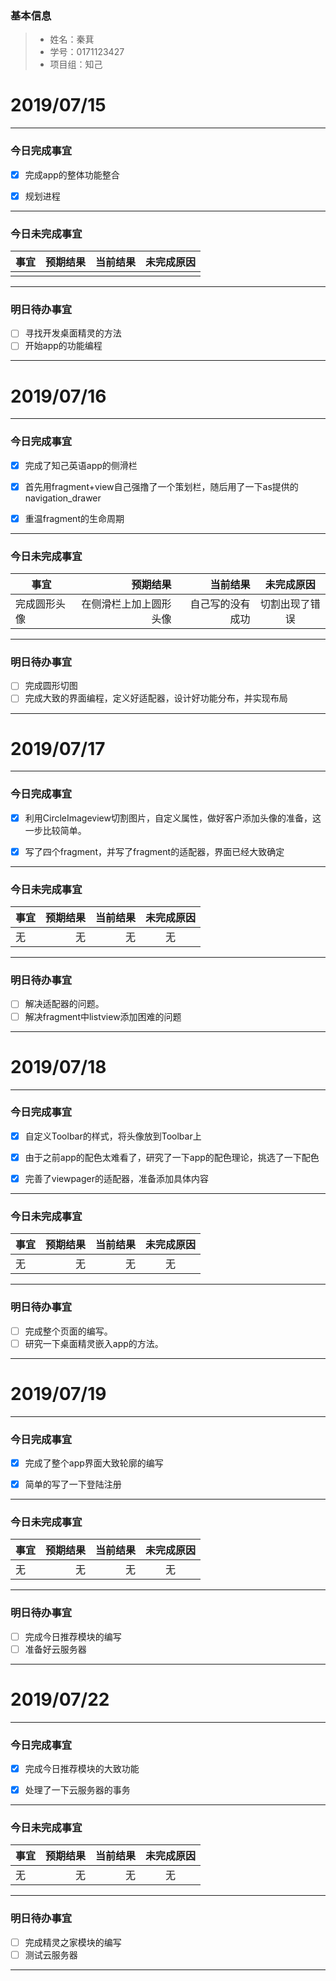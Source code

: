 ### 基本信息
> * 姓名：秦萁
> * 学号：0171123427
> * 项目组：知己

# 2019/07/15

 -------

 ### 今日完成事宜
- [x]  完成app的整体功能整合
- [x]  规划进程


 -----
### 今日未完成事宜


 | 事宜     |预期结果| 当前结果  | 未完成原因   | 
| --------   | -----:  | -----:  | :----:  |
|    |   |   |   |


 ------
### 明日待办事宜
- [ ] 寻找开发桌面精灵的方法
- [ ] 开始app的功能编程
-------

# 2019/07/16

-------

 ### 今日完成事宜
- [x]  完成了知己英语app的侧滑栏
- [x]  首先用fragment+view自己强撸了一个策划栏，随后用了一下as提供的navigation_drawer
- [x]  重温fragment的生命周期


 -----
### 今日未完成事宜


 | 事宜     |预期结果| 当前结果  | 未完成原因   | 
| --------   | -----:  | -----:  | :----:  |
|  完成圆形头像 |  在侧滑栏上加上圆形头像 |  自己写的没有成功 |  切割出现了错误 |


 ------
### 明日待办事宜
- [ ] 完成圆形切图
- [ ] 完成大致的界面编程，定义好适配器，设计好功能分布，并实现布局
-------

# 2019/07/17

-------

 ### 今日完成事宜
- [x]  利用CircleImageview切割图片，自定义属性，做好客户添加头像的准备，这一步比较简单。
- [x]  写了四个fragment，并写了fragment的适配器，界面已经大致确定


 -----
### 今日未完成事宜


 | 事宜     |预期结果| 当前结果  | 未完成原因   | 
| --------   | -----:  | -----:  | :----:  |
|  无 |  无 |  无 |  无 |


 ------
### 明日待办事宜
- [ ] 解决适配器的问题。
- [ ] 解决fragment中listview添加困难的问题
-------

# 2019/07/18

-------

 ### 今日完成事宜
- [x]  自定义Toolbar的样式，将头像放到Toolbar上
- [x]  由于之前app的配色太难看了，研究了一下app的配色理论，挑选了一下配色
- [x]  完善了viewpager的适配器，准备添加具体内容


 -----
### 今日未完成事宜


 | 事宜     |预期结果| 当前结果  | 未完成原因   | 
| --------   | -----:  | -----:  | :----:  |
|  无 |  无 |  无 |  无 |


 ------
### 明日待办事宜
- [ ] 完成整个页面的编写。
- [ ] 研究一下桌面精灵嵌入app的方法。
-------


# 2019/07/19

-------

 ### 今日完成事宜
- [x]  完成了整个app界面大致轮廓的编写
- [x]  简单的写了一下登陆注册


 -----
### 今日未完成事宜


 | 事宜     |预期结果| 当前结果  | 未完成原因   | 
| --------   | -----:  | -----:  | :----:  |
|  无 |  无 |  无 |  无 |


 ------
### 明日待办事宜
- [ ] 完成今日推荐模块的编写
- [ ] 准备好云服务器
-------

# 2019/07/22

-------

 ### 今日完成事宜
- [x]  完成今日推荐模块的大致功能
- [x]  处理了一下云服务器的事务


 -----
### 今日未完成事宜


 | 事宜     |预期结果| 当前结果  | 未完成原因   | 
| --------   | -----:  | -----:  | :----:  |
|  无 |  无 |  无 |  无 |


 ------
### 明日待办事宜
- [ ] 完成精灵之家模块的编写
- [ ] 测试云服务器
-------
